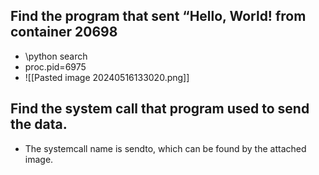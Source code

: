 ## Find the program that sent “Hello, World! from container 20698
- \\python search
- proc.pid=6975
- ![[Pasted image 20240516133020.png]]
## Find the system call that program used to send the data.
- The systemcall name is sendto, which can be found by the attached image.